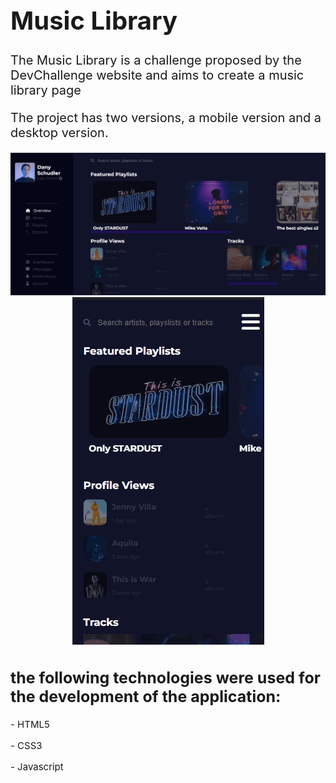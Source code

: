 <h1 style='font-size: 40px'>Music Library</h1>
<p style='font-size: 20px'>The Music Library is a challenge proposed by the DevChallenge website and aims to create a music library page</p>
<p style='font-size: 20px'>The project has two versions, a mobile version and a desktop version.</p>
<p align="center">
    <img src="web/github/desktop.gif"/>
    <img src="web/github/mobile.gif"/>
<h2 style='font-size: 25px'>the following technologies were used for the development of the application:</h2>
<p style='font-size: 15px'>- HTML5</p>
<p style='font-size: 15px'>- CSS3</p>
<p style='font-size: 15px'>- Javascript</p>